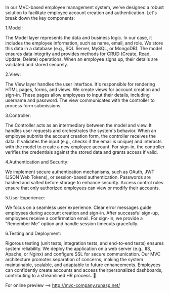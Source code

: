 In our MVC-based employee management system, we've designed a robust solution to facilitate employee account creation and authentication. Let's break down the key components:

1.Model:

  The Model layer represents the data and business logic. In our case, it includes the employee information, such as name, email, and role.
  We store this data in a database (e.g., SQL Server, MySQL, or MongoDB). The model ensures data integrity and provides methods for CRUD (Create, Read, Update, Delete) operations.
  When an employee signs up, their details are validated and stored securely.

2.View:

  The View layer handles the user interface. It's responsible for rendering HTML pages, forms, and views.
  We create views for account creation and sign-in. These pages allow employees to input their details, including username and password.
  The view communicates with the controller to process form submissions.

3.Controller:

  The Controller acts as an intermediary between the model and view. It handles user requests and orchestrates the system's behavior.
  When an employee submits the account creation form, the controller receives the data.
  It validates the input (e.g., checks if the email is unique) and interacts with the model to create a new employee account.
  For sign-in, the controller verifies the credentials against the stored data and grants access if valid.

4.Authentication and Security:

  We implement secure authentication mechanisms, such as OAuth, JWT (JSON Web Tokens), or session-based authentication.
  Passwords are hashed and salted before storage to enhance security.
  Access control rules ensure that only authorized employees can view or modify their accounts.

5.User Experience:

  We focus on a seamless user experience. Clear error messages guide employees during account creation and sign-in.
  After successful sign-up, employees receive a confirmation email.
  For sign-in, we provide a "Remember Me" option and handle session timeouts gracefully.

6.Testing and Deployment:

  Rigorous testing (unit tests, integration tests, and end-to-end tests) ensures system reliability.
  We deploy the application on a web server (e.g., IIS, Apache, or Nginx) and configure SSL for secure communication.
  Our MVC architecture promotes separation of concerns, making the system maintainable, scalable, and adaptable to future enhancements. Employees can confidently create accounts and access theirpersonalized dashboards, contributing to a streamlined HR process. 🚀

For online preview --> http://mvc-company.runasp.net/
